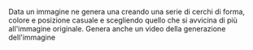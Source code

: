Data un immagine ne genera una creando una serie di cerchi di forma, colore e posizione casuale e scegliendo quello che si avvicina di più all'immagine originale. Genera anche un video della generazione dell'immagine
